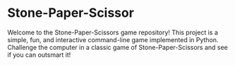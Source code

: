 # Stone-Paper-Scissor
Welcome to the Stone-Paper-Scissors game repository! This project is a simple, fun, and interactive command-line game implemented in Python. Challenge the computer in a classic game of Stone-Paper-Scissors and see if you can outsmart it!
